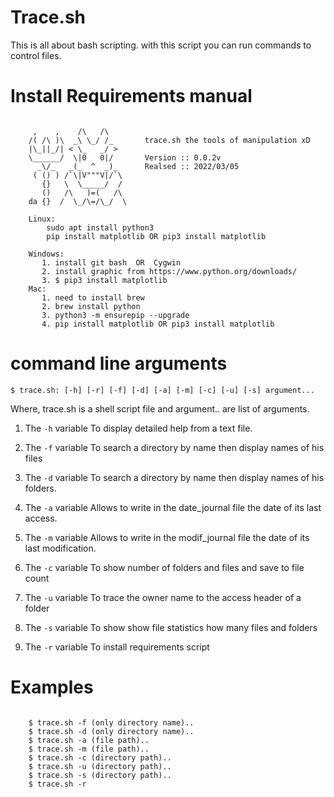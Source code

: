# Trace.sh
This is all about bash scripting. with this script you can run commands to control files. 

# Install Requirements manual


```#!/bin/sh

     ,    ,    /\   /\
    /( /\ )\  _\ \_/ /_       trace.sh the tools of manipulation xD
    |\_||_/| < \_   _/ >
    \______/  \|0   0|/       Version :: 0.0.2v
      _\/_   _(_  ^  _)_      Realsed :: 2022/03/05
     ( () ) /`\|V"""V|/`\
       {}   \  \_____/  /
       ()   /\   )=(   /\
    da {}  /  \_/\=/\_/  \ 

    Linux:
        sudo apt install python3
        pip install matplotlib OR pip3 install matplotlib

    Windows:
       1. install git bash  OR  Cygwin
       2. install graphic from https://www.python.org/downloads/
       3. $ pip3 install matplotlib
    Mac: 
       1. need to install brew
       2. brew install python
       3. python3 -m ensurepip --upgrade
       4. pip install matplotlib OR pip3 install matplotlib
```
# command line arguments

`$ trace.sh: [-h] [-r] [-f] [-d] [-a] [-m] [-c] [-u] [-s] argument...`

Where, trace.sh is a shell script file and argument.. are list of arguments.


1. The `-h` variable
To display detailed help from a text file.

2. The `-f` variable
To search a directory by name then display names of his files 

3. The `-d` variable
To search a directory by name then display names of his folders.

4. The `-a` variable
Allows to write in the date_journal file the date of its last access.

5. The `-m` variable
Allows to write in the modif_journal file the date of its last modification.

6. The `-c` variable
To show number of folders and files and save to file count

7. The `-u` variable
To trace the owner name to the access header of a folder

8. The `-s` variable
To show show file statistics how many files and folders

8. The `-r` variable
To install requirements script

# Examples


```#!/bin/sh

	$ trace.sh -f (only directory name)..
	$ trace.sh -d (only directory name)..
	$ trace.sh -a (file path)..
	$ trace.sh -m (file path)..
	$ trace.sh -c (directory path)..
	$ trace.sh -u (directory path)..
	$ trace.sh -s (directory path)..
	$ trace.sh -r

```